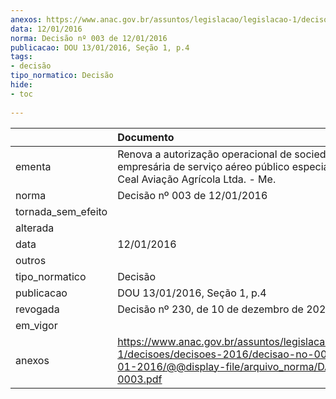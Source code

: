 ```yaml
---
anexos: https://www.anac.gov.br/assuntos/legislacao/legislacao-1/decisoes/decisoes-2016/decisao-no-003-de-12-01-2016/@@display-file/arquivo_norma/DA2016-0003.pdf
data: 12/01/2016
norma: Decisão nº 003 de 12/01/2016
publicacao: DOU 13/01/2016, Seção 1, p.4
tags:
- decisão
tipo_normatico: Decisão
hide: 
- toc 
 
---
```


|                    | Documento                                                                                                                                                 |
|:-------------------|:----------------------------------------------------------------------------------------------------------------------------------------------------------|
| ementa             | Renova a autorização operacional de sociedade empresária de serviço aéreo público especializado - Ceal Aviação Agrícola Ltda. - Me.                       |
| norma              | Decisão nº 003 de 12/01/2016                                                                                                                              |
| tornada_sem_efeito |                                                                                                                                                           |
| alterada           |                                                                                                                                                           |
| data               | 12/01/2016                                                                                                                                                |
| outros             |                                                                                                                                                           |
| tipo_normatico     | Decisão                                                                                                                                                   |
| publicacao         | DOU 13/01/2016, Seção 1, p.4                                                                                                                              |
| revogada           | Decisão nº 230, de 10 de dezembro de 2020.                                                                                                                |
| em_vigor           |                                                                                                                                                           |
| anexos             | https://www.anac.gov.br/assuntos/legislacao/legislacao-1/decisoes/decisoes-2016/decisao-no-003-de-12-01-2016/@@display-file/arquivo_norma/DA2016-0003.pdf |